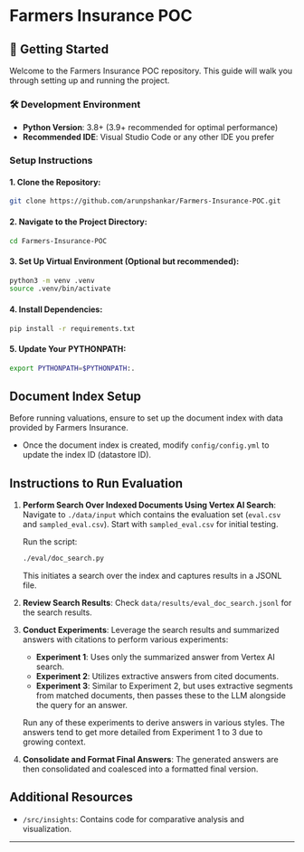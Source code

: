 # Farmers Insurance POC

## 🚀 Getting Started

Welcome to the Farmers Insurance POC repository. This guide will walk you through setting up and running the project.

### 🛠️ Development Environment 

- **Python Version**: 3.8+ (3.9+ recommended for optimal performance)
- **Recommended IDE**: Visual Studio Code or any other IDE you prefer

### Setup Instructions

#### 1. Clone the Repository:
   ```bash
   git clone https://github.com/arunpshankar/Farmers-Insurance-POC.git
   ```

#### 2. Navigate to the Project Directory:
   ```bash
   cd Farmers-Insurance-POC
   ```

#### 3. Set Up Virtual Environment (Optional but recommended):
   ```bash
   python3 -m venv .venv
   source .venv/bin/activate
   ```

#### 4. Install Dependencies:
   ```bash
   pip install -r requirements.txt
   ```

#### 5. Update Your PYTHONPATH:
   ```bash
   export PYTHONPATH=$PYTHONPATH:.
   ```

## Document Index Setup
Before running valuations, ensure to set up the document index with data provided by Farmers Insurance.

- Once the document index is created, modify `config/config.yml` to update the index ID (datastore ID).

## Instructions to Run Evaluation

1. **Perform Search Over Indexed Documents Using Vertex AI Search**:
   Navigate to `./data/input` which contains the evaluation set (`eval.csv` and `sampled_eval.csv`). Start with `sampled_eval.csv` for initial testing.

   Run the script:
   ```bash
   ./eval/doc_search.py
   ```
   This initiates a search over the index and captures results in a JSONL file.

2. **Review Search Results**:
   Check `data/results/eval_doc_search.jsonl` for the search results.

3. **Conduct Experiments**:
   Leverage the search results and summarized answers with citations to perform various experiments:
   - **Experiment 1**: Uses only the summarized answer from Vertex AI search.
   - **Experiment 2**: Utilizes extractive answers from cited documents.
   - **Experiment 3**: Similar to Experiment 2, but uses extractive segments from matched documents, then passes these to the LLM alongside the query for an answer.

   Run any of these experiments to derive answers in various styles. The answers tend to get more detailed from Experiment 1 to 3 due to growing context.

4. **Consolidate and Format Final Answers**:
   The generated answers are then consolidated and coalesced into a formatted final version.

## Additional Resources
- `/src/insights`: Contains code for comparative analysis and visualization.

---